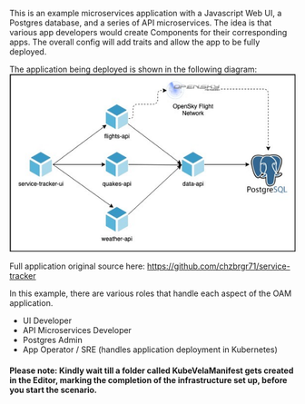 This is an example microservices application with a Javascript Web UI, a Postgres database, and a series of API microservices. The idea is that various app developers would create Components for their corresponding apps. The overall config will add traits and allow the app to be fully deployed. 

The application being deployed is shown in the following diagram:
![Example Image](assets/service-tracker-diagram.png)

Full application original source here: https://github.com/chzbrgr71/service-tracker

In this example, there are various roles that handle each aspect of the OAM application.

- UI Developer
- API Microservices Developer
- Postgres Admin
- App Operator / SRE (handles application deployment in Kubernetes)

#### Please note: Kindly wait till a folder called KubeVelaManifest gets created in the Editor, marking the completion of the infrastructure set up, before you start the scenario. 